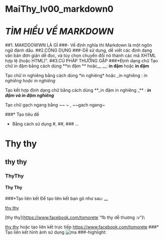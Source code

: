 # MaiThy_lv00_markdown0
# *TÌM HIỂU VỀ MARKDOWN*
##1. MAKDDOWWN LÀ GÌ
###- Về định nghĩa thì Markdown là một ngôn ngữ đánh dấu.
##2.CÔNG DỤNG
###-Dễ sử dụng, dễ viết các định dạng văn bản đơn giản dễ đọc, và tùy chọn chuyển đổi nó thành các mã XHTML hợp lệ (hoặc HTML)".
##3.CÚ PHÁP THƯỜNG GẶP
###*Định dạng chữ
Tạo chữ in đậm bằng cách dùng \*\*in đậm ** hoặc__ __:  **in đậm** hoặc __in đậm__

Tạo chữ in nghiêng bằng cách dùng \*in nghiêng* hoặc \_in nghiêng _:  *in nghiêng* hoặc in nghiêng_

Tạo kết hợp định dạng chữ bằng cách dùng \*\*\_in đậm in nghiêng \_\*\*   :  **_in đậm và in đậm nghiêng_**

Tạo chữ gạch ngang bằng ~~ ~ , ~~gach ngang~

###* Tạo tiêu đề 
- Bằng cách sử dụng #, ##, ### ...

# Thy thy
## thy thy
### ThyThy
#### Thy Thy
###*Tạo liên kết
Để tạo liên kết bạn gõ như sau:
[...](link)

[thy thy](http://www.facebook.com/tomorete)

\[thy thy](https://www.facebook.com/tomorete "fb thy dễ thương :v")\

[thy thy](https://www.facebook.com/tomorete "fb thy dễ thương :v")
hoặc tạo liên kết trực tiếp
https://www.facebook.com/tomorete 
###* Tạo liên kết hình ảnh
sử dụng
![ma](https://gianganh.net/wp-content/uploads/2016/02/con-quy.jpg)
###-highlight:





